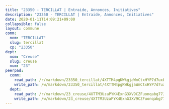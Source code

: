 ```yaml
---
title: "23350 - TERCILLAT | Entraide, Annonces, Initiatives"
description: "23350 - TERCILLAT | Entraide, Annonces, Initiatives"
date: 2020-01-11T14:09:21+09:00
collapsible: false
layout: commune
comm:
  nom: "TERCILLAT"
  slug: tercillat
  cp: "23350"
dept:
  nom: "Creuse"
  slug: creuse
  num: "23"
peerpad:
  comm:
    read_path: /r/markdown/23350_tercillat/4XTTM4pgKWkgjaWmCtxHYP7d7uxb12suWVTaPbPuFacsCdiek
    write_path: /w/markdown/23350_tercillat/4XTTM4pgKWkgjaWmCtxHYP7d7uxb12suWVTaPbPuFacsCdiek-K3TgUYuZDC2XqNUTF9w3oemcDZoNrVbiX6xXn7pRdVzqRLJcSue3CCRv2NkrjSUPCW8ptAmB1JPkUNQex4H38Df7gY9ngrUdHScAe5bcXGUGjyv6Js9DS6FvQWAbiVXKYc7vnWpG
  dept:
    read_path: /r/markdown/23_creuse/4XTTM3UzaPYK4ExnG3XV9CZFuonqabg77JTNiqvJ5MQS23jj7
    write_path: /w/markdown/23_creuse/4XTTM3UzaPYK4ExnG3XV9CZFuonqabg77JTNiqvJ5MQS23jj7-K3TgUKE86JxR4JSYXC5aZe6fqBSBprUrmaVFUW2jmdnpHS2xDyA3bckVFWgGTEWFg2GMkYcK4FztBw3HJgWqQMWmUjaPRWNNPUiVES6qbqTDLs9pxQ3uHzULq9XSj5J8FTp6MDn1
---
```


